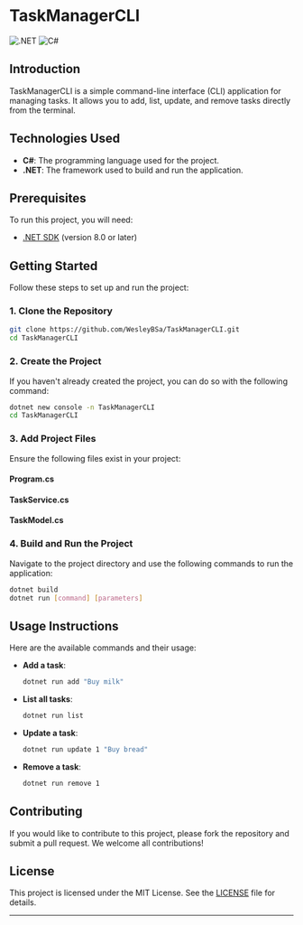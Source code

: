 # TaskManagerCLI

![.NET](https://img.shields.io/badge/.NET-512BD4?style=for-the-badge&logo=dotnet&logoColor=white)
![C#](https://img.shields.io/badge/C%23-239120?style=for-the-badge&logo=csharp&logoColor=white)

## Introduction

TaskManagerCLI is a simple command-line interface (CLI) application for managing tasks. It allows you to add, list, update, and remove tasks directly from the terminal.

## Technologies Used

- **C#**: The programming language used for the project.
- **.NET**: The framework used to build and run the application.

## Prerequisites

To run this project, you will need:

- [.NET SDK](https://dotnet.microsoft.com/download) (version 8.0 or later)

## Getting Started

Follow these steps to set up and run the project:

### 1. Clone the Repository

```sh
git clone https://github.com/WesleyBSa/TaskManagerCLI.git
cd TaskManagerCLI
```

### 2. Create the Project

If you haven't already created the project, you can do so with the following command:

```sh
dotnet new console -n TaskManagerCLI
cd TaskManagerCLI
```

### 3. Add Project Files

Ensure the following files exist in your project:

#### Program.cs
#### TaskService.cs
#### TaskModel.cs


### 4. Build and Run the Project

Navigate to the project directory and use the following commands to run the application:

```sh
dotnet build
dotnet run [command] [parameters]
```

## Usage Instructions

Here are the available commands and their usage:

- **Add a task**:
  ```sh
  dotnet run add "Buy milk"
  ```

- **List all tasks**:
  ```sh
  dotnet run list
  ```

- **Update a task**:
  ```sh
  dotnet run update 1 "Buy bread"
  ```

- **Remove a task**:
  ```sh
  dotnet run remove 1
  ```

## Contributing

If you would like to contribute to this project, please fork the repository and submit a pull request. We welcome all contributions!

## License

This project is licensed under the MIT License. See the [LICENSE](LICENSE) file for details.

---
